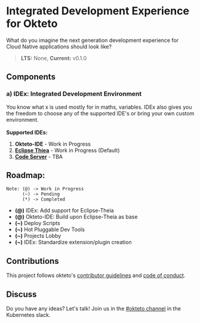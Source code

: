 # Integrated Development Experience for Okteto
What do you imagine the next generation development experience for Cloud Native applications should look like?
> **LTS:** None, **Current:** v0.1.0

## Components
### a) IDEx: Integrated Development Environment
You know what x is used mostly for in maths, variables. IDEx also gives you the freedom to choose any of the supported IDE's or bring your own custom environment.
<br><br>
**Supported IDEs:**
1. **Okteto-IDE** - Work in Progress
2. **[Eclipse Thiea](https://github.com/eclipse-theia/theia)** - Work in Progress (Default)
3. **[Code Server](https://github.com/cdr/code-server)** - TBA

## Roadmap:
```
Note: (@) -> Work in Progress
      (~) -> Pending
      (*) -> Completed
```
* **(@)** IDEx: Add support for Eclipse-Theia
* **(@)** Okteto-IDE: Build upon Eclipse-Theia as base
* **(~)** Deploy Scripts
* **(~)** Hot Pluggable Dev Tools
* **(~)** Projects Lobby
* **(~)** IDEx: Standardize extension/plugin creation

## Contributions

This project follows okteto's [contributor guidelines](https://github.com/okteto/okteto/blob/master/contributing.md) and [code of conduct](https://github.com/okteto/okteto/blob/master/code-of-conduct.md).

## Discuss

Do you have any ideas? Let's talk! Join us in the [#okteto channel](https://slack.okteto.com) in the Kubernetes slack.
